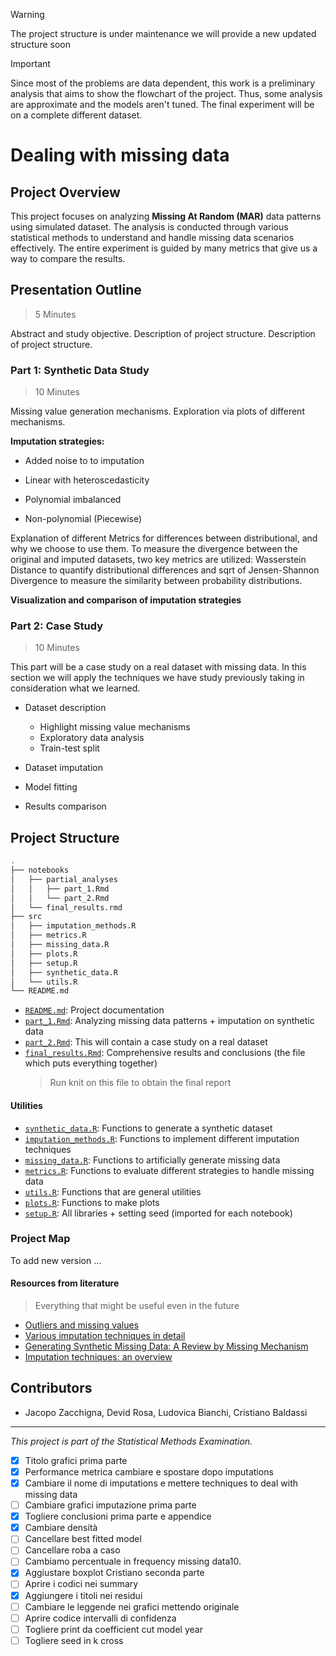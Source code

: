 > [!WARNING]
> The project structure is under maintenance we will provide a new updated structure soon

> [!IMPORTANT]
> Since most of the problems are data dependent, this work is a preliminary analysis that aims to show the flowchart of the project. Thus, some analysis are approximate and the models aren't tuned. The final experiment will be on a complete different dataset.

# Dealing with missing data

## Project Overview

This project focuses on analyzing **Missing At Random (MAR)** data patterns using simulated dataset. The analysis is conducted through various statistical methods to understand and handle missing data scenarios effectively.
The entire experiment is guided by many metrics that give us a way to compare the results.

## Presentation Outline

> 5 Minutes

Abstract and study objective. Description of project structure.
Description of project structure.

### Part 1: Synthetic Data Study

> 10 Minutes

Missing value generation mechanisms. Exploration via plots of different mechanisms.

**Imputation strategies:**

- Added noise to to imputation

- Linear with heteroscedasticity

- Polynomial imbalanced

- Non-polynomial (Piecewise)

Explanation of different Metrics for differences between distributional, and why we choose to use them.
To measure the divergence between the original and imputed datasets, two key metrics are utilized: Wasserstein Distance to quantify distributional differences and sqrt of Jensen-Shannon Divergence to measure the similarity between probability distributions.

**Visualization and comparison of imputation strategies**

### Part 2: Case Study

> 10 Minutes

This part will be a case study on a real dataset with missing data. In this section we will apply the techniques we have study previously taking in consideration what we learned.

- Dataset description

  - Highlight missing value mechanisms
  - Exploratory data analysis
  - Train-test split

- Dataset imputation

- Model fitting

- Results comparison

## Project Structure

```bash
.
├── notebooks
│   ├── partial_analyses
│   │   ├── part_1.Rmd
│   │   └── part_2.Rmd
│   └── final_results.rmd
├── src
│   ├── imputation_methods.R
│   ├── metrics.R
│   ├── missing_data.R
│   ├── plots.R
│   ├── setup.R
│   ├── synthetic_data.R
│   └── utils.R
└── README.md
```

- [`README.md`](README.md): Project documentation
- [`part_1.Rmd`](notebooks/imputation_techniqus_visualization.Rmd): Analyzing missing data patterns + imputation on synthetic data
- [`part_2.Rmd`](notebooks/imputation_techniques_visualization.Rmd): This will contain a case study on a real dataset
- [`final_results.Rmd`](notebooks/final_results.Rmd): Comprehensive results and conclusions (the file which puts everything together)
  > Run knit on this file to obtain the final report

#### Utilities

- [`synthetic_data.R`](src/synthetic_data.R): Functions to generate a synthetic dataset
- [`imputation_methods.R`](src/imputation_methods.R): Functions to implement different imputation techniques
- [`missing_data.R`](src/missing_data.R): Functions to artificially generate missing data
- [`metrics.R`](src/metrics.R): Functions to evaluate different strategies to handle missing data
- [`utils.R`](src/utils.R): Functions that are general utilities
- [`plots.R`](src/plots.R): Functions to make plots
- [`setup.R`](src/setup.R): All libraries + setting seed (imported for each notebook)

### Project Map

To add new version ...

#### Resources from literature

> Everything that might be useful even in the future

- [Outliers and missing values](https://sci-hub.ru/10.1111/j.1440-1681.2007.04860.x)
- [Various imputation techniques in detail](https://www.researchgate.net/publication/220579612_Missing_Data_Imputation_Techniques)
- [Generating Synthetic Missing Data: A Review by Missing Mechanism](https://ieeexplore.ieee.org/document/8605316/)
- [Imputation techniques: an overview](https://www.researchgate.net/publication/220579612_Missing_Data_Imputation_Techniques)

## Contributors

- Jacopo Zacchigna, Devid Rosa, Ludovica Bianchi, Cristiano Baldassi

---

_This project is part of the Statistical Methods Examination._


- [x] Titolo grafici prima parte
- [x] Performance metrica cambiare e spostare dopo imputations
- [x] Cambiare il nome di imputations e mettere techniques to deal with missing data
- [ ] Cambiare grafici imputazione prima parte
- [x] Togliere conclusioni prima parte e appendice
- [x] Cambiare densità 
- [ ] Cancellare best fitted model
- [ ] Cancellare roba a caso
- [ ] Cambiamo percentuale in frequency missing data10. 
- [x] Aggiustare boxplot Cristiano seconda parte
- [ ] Aprire i codici nei summary
- [x] Aggiungere i titoli nei residui
- [ ] Cambiare le leggende nei grafici mettendo originale
- [ ] Aprire codice intervalli di confidenza
- [ ] Togliere print da coefficient cut model year
- [ ] Togliere seed in k cross
